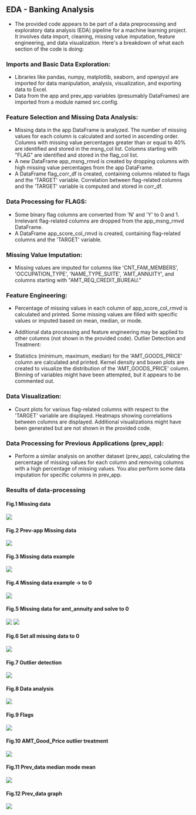 
## EDA - Banking Analysis
- The provided code appears to be part of a data preprocessing and exploratory data analysis (EDA) pipeline for a machine learning project. It involves data import, cleaning, missing value imputation, feature engineering, and data visualization. Here's a breakdown of what each section of the code is doing:

### Imports and Basic Data Exploration:

 - Libraries like pandas, numpy, matplotlib, seaborn, and openpyxl are imported for data manipulation, analysis, visualization, and exporting data to Excel.
 - Data from the app and prev_app variables (presumably DataFrames) are imported from a module named src.config.
### Feature Selection and Missing Data Analysis:

 - Missing data in the app DataFrame is analyzed. The number of missing values for each column is calculated and sorted in ascending order.
Columns with missing value percentages greater than or equal to 40% are identified and stored in the msng_col list.
Columns starting with "FLAG" are identified and stored in the flag_col list.
 - A new DataFrame app_msng_rmvd is created by dropping columns with high missing value percentages from the app DataFrame.
 - A DataFrame flag_corr_df is created, containing columns related to flags and the 'TARGET' variable.
Correlation between flag-related columns and the 'TARGET' variable is computed and stored in corr_df.
### Data Processing for FLAGS:

 - Some binary flag columns are converted from 'N' and 'Y' to 0 and 1.
Irrelevant flag-related columns are dropped from the app_msng_rmvd DataFrame.
 - A DataFrame app_score_col_rmvd is created, containing flag-related columns and the 'TARGET' variable.
### Missing Value Imputation:

 - Missing values are imputed for columns like 'CNT_FAM_MEMBERS', 'OCCUPATION_TYPE', 'NAME_TYPE_SUITE', 'AMT_ANNUITY', and columns starting with "AMT_REQ_CREDIT_BUREAU."
### Feature Engineering:

 - Percentage of missing values in each column of app_score_col_rmvd is calculated and printed.
Some missing values are filled with specific values or imputed based on mean, median, or mode.
 - Additional data processing and feature engineering may be applied to other columns (not shown in the provided code).
Outlier Detection and Treatment:

 - Statistics (minimum, maximum, median) for the 'AMT_GOODS_PRICE' column are calculated and printed.
Kernel density and boxen plots are created to visualize the distribution of the 'AMT_GOODS_PRICE' column.
Binning of variables might have been attempted, but it appears to be commented out.
### Data Visualization:

 - Count plots for various flag-related columns with respect to the 'TARGET' variable are displayed.
Heatmaps showing correlations between columns are displayed.
Additional visualizations might have been generated but are not shown in the provided code.
### Data Processing for Previous Applications (prev_app):

 - Perform a similar analysis on another dataset (prev_app), calculating the percentage of missing values for each column and removing columns with a high percentage of missing values.
You also perform some data imputation for specific columns in prev_app.

### Results of data-processing
#### Fig.1 Missing data
<img src="figures/Capture 1 missing data.JPG">

#### Fig.2 Prev-app Missing data
<img src="figures/Capture 1p orev_data missing data.JPG">

#### Fig.3 Missing data example
<img src="figures/Capture 2 missing data example.JPG">

#### Fig.4 Missing data example -> to 0
<img src="figures/Capture 3 missing data exaple to 0.JPG">

#### Fig.5 Missing data for amt_annuity and solve to 0
<img src="figures/Capture 4 missing data for amt_annuity.JPG">
<img src="figures/Capture 5 missing data amt_annuity solve to 0.JPG">

#### Fig.6 Set all missing data to 0
<img src="figures/Capture 6 set missing data to 0 for all cammon data.JPG">

#### Fig.7 Outlier detection
<img src="figures/Capture 7 outlier detection.JPG">

#### Fig.8 Data analysis
<img src="figures/Capture 8 data analysis.JPG">

#### Fig.9 Flags
<img src="figures/Figure_1.png">

#### Fig.10 AMT_Good_Price outlier treatment
<img src="figures/Figure_4 AMT_GOOD_PRICE outlier tretament.png">

#### Fig.11 Prev_data median mode mean
<img src="figures/Figure_6 prev_data median mode mean.png">

#### Fig.12 Prev_data graph
<img src="figures/Figure_7 prev_data graph.png">




